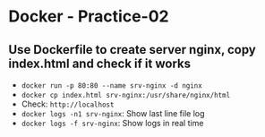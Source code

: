# Docker - Practice-02

## Use Dockerfile to create server nginx, copy index.html and check if it works

- `docker run -p 80:80 --name srv-nginx -d nginx`
- `docker cp index.html srv-nginx:/usr/share/nginx/html`
- Check: `http://localhost`
- `docker logs -n1 srv-nginx`: Show last line file log
- `docker logs -f srv-nginx`: Show logs in real time
